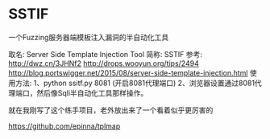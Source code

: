 # SSTIF
   一个Fuzzing服务器端模板注入漏洞的半自动化工具

取名: Server Side Template Injection Tool
简称: SSTIF
参考:
http://dwz.cn/3JHNf2
http://drops.wooyun.org/tips/2494
http://blog.portswigger.net/2015/08/server-side-template-injection.html
使用方法:
    1、python ssitf.py 8081 (开启8081代理端口)
    2、浏览器设置通过8081代理端口，然后像Sqli半自动化工具那样操作。

就在我刚写了这个练手项目，老外放出来了一个看着似乎更厉害的

https://github.com/epinna/tplmap
